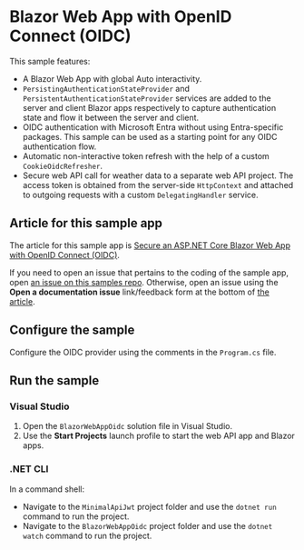 # Blazor Web App with OpenID Connect (OIDC)

This sample features:

* A Blazor Web App with global Auto interactivity.
* `PersistingAuthenticationStateProvider` and `PersistentAuthenticationStateProvider` services are added to the server and client Blazor apps respectively to capture authentication state and flow it between the server and client.
* OIDC authentication with Microsoft Entra without using Entra-specific packages. This sample can be used as a starting point for any OIDC authentication flow.
* Automatic non-interactive token refresh with the help of a custom `CookieOidcRefresher`.
* Secure web API call for weather data to a separate web API project. The access token is obtained from the server-side `HttpContext` and attached to outgoing requests with a custom `DelegatingHandler` service.

## Article for this sample app

The article for this sample app is [Secure an ASP.NET Core Blazor Web App with OpenID Connect (OIDC)](https://learn.microsoft.com/aspnet/core/blazor/security/blazor-web-app-with-oidc?pivots=non-bff-pattern).

If you need to open an issue that pertains to the coding of the sample app, open [an issue on this samples repo](https://github.com/dotnet/blazor-samples/issues). Otherwise, open an issue using the **Open a documentation issue** link/feedback form at the bottom of [the article](https://learn.microsoft.com/aspnet/core/blazor/security/blazor-web-app-with-oidc?pivots=non-bff-pattern).

## Configure the sample

Configure the OIDC provider using the comments in the `Program.cs` file.

## Run the sample

### Visual Studio

1. Open the `BlazorWebAppOidc` solution file in Visual Studio.
1. Use the **Start Projects** launch profile to start the web API app and Blazor apps.

### .NET CLI

In a command shell:

* Navigate to the `MinimalApiJwt` project folder and use the `dotnet run` command to run the project.
* Navigate to the `BlazorWebAppOidc` project folder and use the `dotnet watch` command to run the project.

